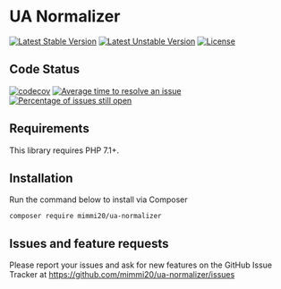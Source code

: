 # UA Normalizer

[![Latest Stable Version](https://poser.pugx.org/mimmi20/ua-normalizer/v/stable?format=flat-square)](https://packagist.org/packages/mimmi20/ua-normalizer)
[![Latest Unstable Version](https://poser.pugx.org/mimmi20/ua-normalizer/v/unstable?format=flat-square)](https://packagist.org/packages/mimmi20/ua-normalizer)
[![License](https://poser.pugx.org/mimmi20/ua-normalizer/license?format=flat-square)](https://packagist.org/packages/mimmi20/ua-normalizer)

## Code Status

[![codecov](https://codecov.io/gh/mimmi20/ua-normalizer/branch/master/graph/badge.svg)](https://codecov.io/gh/mimmi20/ua-normalizer)
[![Average time to resolve an issue](http://isitmaintained.com/badge/resolution/mimmi20/ua-normalizer.svg)](http://isitmaintained.com/project/mimmi20/ua-normalizer "Average time to resolve an issue")
[![Percentage of issues still open](http://isitmaintained.com/badge/open/mimmi20/ua-normalizer.svg)](http://isitmaintained.com/project/mimmi20/ua-normalizer "Percentage of issues still open")


## Requirements

This library requires PHP 7.1+.

## Installation

Run the command below to install via Composer

```shell
composer require mimmi20/ua-normalizer
```

## Issues and feature requests

Please report your issues and ask for new features on the GitHub Issue Tracker
at https://github.com/mimmi20/ua-normalizer/issues





